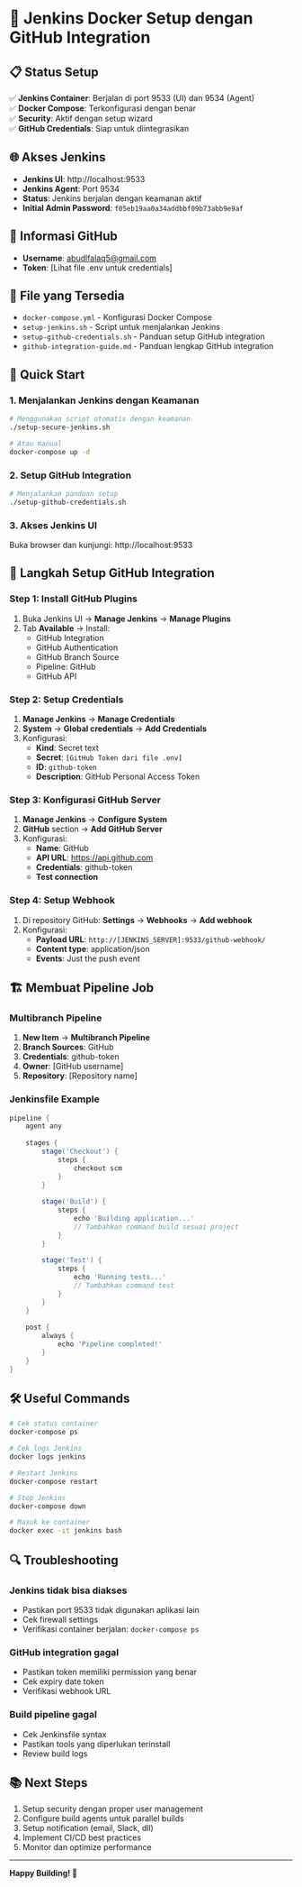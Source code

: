 # 🚀 Jenkins Docker Setup dengan GitHub Integration

## 📋 Status Setup
✅ **Jenkins Container**: Berjalan di port 9533 (UI) dan 9534 (Agent)  
✅ **Docker Compose**: Terkonfigurasi dengan benar  
✅ **Security**: Aktif dengan setup wizard  
✅ **GitHub Credentials**: Siap untuk diintegrasikan  

## 🌐 Akses Jenkins
- **Jenkins UI**: http://localhost:9533
- **Jenkins Agent**: Port 9534
- **Status**: Jenkins berjalan dengan keamanan aktif
- **Initial Admin Password**: `f05eb19aa0a34addbbf09b73abb9e9af`

## 🔧 Informasi GitHub
- **Username**: abudlfalaq5@gmail.com
- **Token**: [Lihat file .env untuk credentials]

## 📁 File yang Tersedia
- `docker-compose.yml` - Konfigurasi Docker Compose
- `setup-jenkins.sh` - Script untuk menjalankan Jenkins
- `setup-github-credentials.sh` - Panduan setup GitHub integration
- `github-integration-guide.md` - Panduan lengkap GitHub integration

## 🚀 Quick Start

### 1. Menjalankan Jenkins dengan Keamanan
```bash
# Menggunakan script otomatis dengan keamanan
./setup-secure-jenkins.sh

# Atau manual
docker-compose up -d
```

### 2. Setup GitHub Integration
```bash
# Menjalankan panduan setup
./setup-github-credentials.sh
```

### 3. Akses Jenkins UI
Buka browser dan kunjungi: http://localhost:9533

## 🔗 Langkah Setup GitHub Integration

### Step 1: Install GitHub Plugins
1. Buka Jenkins UI → **Manage Jenkins** → **Manage Plugins**
2. Tab **Available** → Install:
   - GitHub Integration
   - GitHub Authentication
   - GitHub Branch Source
   - Pipeline: GitHub
   - GitHub API

### Step 2: Setup Credentials
1. **Manage Jenkins** → **Manage Credentials**
2. **System** → **Global credentials** → **Add Credentials**
3. Konfigurasi:
   - **Kind**: Secret text
   - **Secret**: `[GitHub Token dari file .env]`
   - **ID**: `github-token`
   - **Description**: GitHub Personal Access Token

### Step 3: Konfigurasi GitHub Server
1. **Manage Jenkins** → **Configure System**
2. **GitHub** section → **Add GitHub Server**
3. Konfigurasi:
   - **Name**: GitHub
   - **API URL**: https://api.github.com
   - **Credentials**: github-token
   - **Test connection**

### Step 4: Setup Webhook
1. Di repository GitHub: **Settings** → **Webhooks** → **Add webhook**
2. Konfigurasi:
   - **Payload URL**: `http://[JENKINS_SERVER]:9533/github-webhook/`
   - **Content type**: application/json
   - **Events**: Just the push event

## 🏗️ Membuat Pipeline Job

### Multibranch Pipeline
1. **New Item** → **Multibranch Pipeline**
2. **Branch Sources**: GitHub
3. **Credentials**: github-token
4. **Owner**: [GitHub username]
5. **Repository**: [Repository name]

### Jenkinsfile Example
```groovy
pipeline {
    agent any
    
    stages {
        stage('Checkout') {
            steps {
                checkout scm
            }
        }
        
        stage('Build') {
            steps {
                echo 'Building application...'
                // Tambahkan command build sesuai project
            }
        }
        
        stage('Test') {
            steps {
                echo 'Running tests...'
                // Tambahkan command test
            }
        }
    }
    
    post {
        always {
            echo 'Pipeline completed!'
        }
    }
}
```

## 🛠️ Useful Commands

```bash
# Cek status container
docker-compose ps

# Cek logs Jenkins
docker logs jenkins

# Restart Jenkins
docker-compose restart

# Stop Jenkins
docker-compose down

# Masuk ke container
docker exec -it jenkins bash
```

## 🔍 Troubleshooting

### Jenkins tidak bisa diakses
- Pastikan port 9533 tidak digunakan aplikasi lain
- Cek firewall settings
- Verifikasi container berjalan: `docker-compose ps`

### GitHub integration gagal
- Pastikan token memiliki permission yang benar
- Cek expiry date token
- Verifikasi webhook URL

### Build pipeline gagal
- Cek Jenkinsfile syntax
- Pastikan tools yang diperlukan terinstall
- Review build logs

## 📚 Next Steps
1. Setup security dengan proper user management
2. Configure build agents untuk parallel builds
3. Setup notification (email, Slack, dll)
4. Implement CI/CD best practices
5. Monitor dan optimize performance

---

**Happy Building! 🚀**
